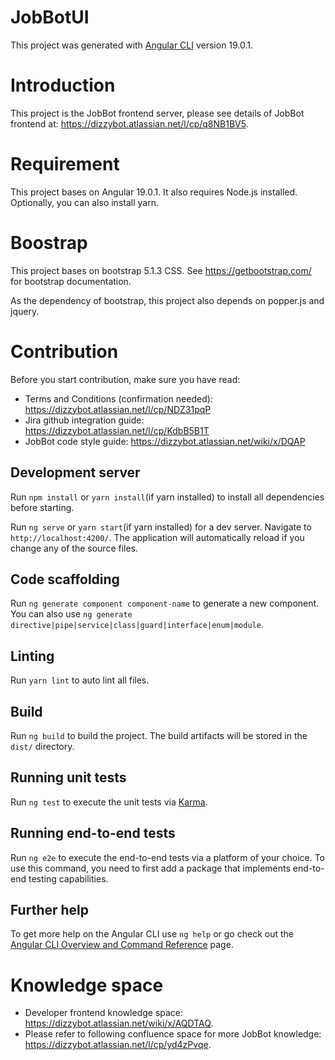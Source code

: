 # JobBotUI

This project was generated with [Angular CLI](https://github.com/angular/angular-cli) version 19.0.1.

# Introduction

This project is the JobBot frontend server, please see details of JobBot frontend at: https://dizzybot.atlassian.net/l/cp/q8NB1BV5.

# Requirement

This project bases on Angular 19.0.1. It also requires Node.js installed. Optionally, you can also install yarn.

# Boostrap

This project bases on bootstrap 5.1.3 CSS.
See https://getbootstrap.com/ for bootstrap documentation.

As the dependency of bootstrap, this project also depends on popper.js and jquery.

# Contribution

Before you start contribution, make sure you have read:

- Terms and Conditions (confirmation needed): https://dizzybot.atlassian.net/l/cp/NDZ31pqP
- Jira github integration guide: https://dizzybot.atlassian.net/l/cp/KdbB5B1T
- JobBot code style guide: https://dizzybot.atlassian.net/wiki/x/DQAP

## Development server

Run `npm install` or `yarn install`(if yarn installed) to install all dependencies before starting.

Run `ng serve` or `yarn start`(if yarn installed) for a dev server. Navigate to `http://localhost:4200/`. The application will automatically reload if you change any of the source files.

## Code scaffolding

Run `ng generate component component-name` to generate a new component. You can also use `ng generate directive|pipe|service|class|guard|interface|enum|module`.

## Linting

Run `yarn lint` to auto lint all files.

## Build

Run `ng build` to build the project. The build artifacts will be stored in the `dist/` directory.

## Running unit tests

Run `ng test` to execute the unit tests via [Karma](https://karma-runner.github.io).

## Running end-to-end tests

Run `ng e2e` to execute the end-to-end tests via a platform of your choice. To use this command, you need to first add a package that implements end-to-end testing capabilities.

## Further help

To get more help on the Angular CLI use `ng help` or go check out the [Angular CLI Overview and Command Reference](https://angular.io/cli) page.

# Knowledge space

- Developer frontend knowledge space: https://dizzybot.atlassian.net/wiki/x/AQDTAQ.
- Please refer to following confluence space for more JobBot knowledge: https://dizzybot.atlassian.net/l/cp/yd4zPvqe.